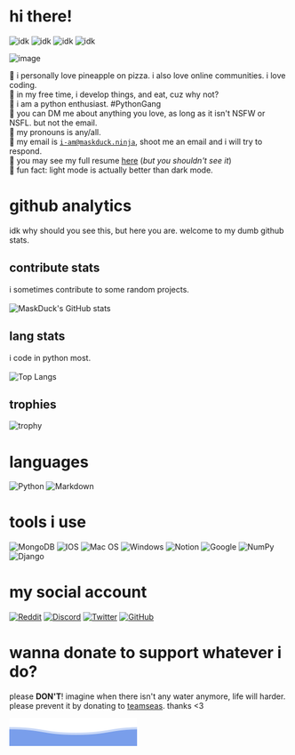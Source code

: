 # hi there!
![idk](https://img.shields.io/endpoint?url=https://loathsomeparchedharddrive.maskduck.repl.co/status/716134528409665586) ![idk](https://img.shields.io/endpoint?url=https://loathsomeparchedharddrive.maskduck.repl.co/playing/716134528409665586) ![idk](https://img.shields.io/endpoint?url=https://loathsomeparchedharddrive.maskduck.repl.co/vscode/716134528409665586) ![idk](https://img.shields.io/endpoint?url=https://loathsomeparchedharddrive.maskduck.repl.co/spotify/716134528409665586)

![image](https://user-images.githubusercontent.com/70831061/153582386-1f1180cb-7ad5-45b5-bab6-83149bac0982.png)


🐍 i personally love pineapple on pizza. i also love online communities. i love coding. <br>
🐍 in my free time, i develop things, and eat, cuz why not? <br>
🐍 i am a python enthusiast. #PythonGang <br>
🐍 you can DM me about anything you love, as long as it isn't NSFW or NSFL. but not the email. <br>
🐍 my pronouns is any/all. <br>
🐍 my email is [`i-am@maskduck.ninja`](mailto://i-am@maskduck.ninja), shoot me an email and i will try to respond. <br>
🐍 you may see my full resume [here](http://resume.maskduck.ninja) (*but you shouldn't see it*) <br>
🐍 fun fact: light mode is actually better than dark mode.

# github analytics
idk why should you see this, but here you are. welcome to my dumb github stats.
## contribute stats
i sometimes contribute to some random projects. <br>
<br>
![MaskDuck's GitHub stats](https://github-readme-stats.vercel.app/api?username=maskduck&show_icons=true&hide=stars&line_height=24)
## lang stats
i code in python most. <br>
<br>
![Top Langs](https://github-readme-stats.vercel.app/api/top-langs/?username=maskduck&layout=compact)

## trophies
![trophy](https://github-profile-trophy.vercel.app/?username=maskduck&row=1)


# languages
![Python](https://img.shields.io/badge/python-3670A0?style=for-the-badge&logo=python&logoColor=ffdd54) ![Markdown](https://img.shields.io/badge/markdown-%23000000.svg?style=for-the-badge&logo=markdown&logoColor=white)
# tools i use
![MongoDB](https://img.shields.io/badge/MongoDB-%234ea94b.svg?style=for-the-badge&logo=mongodb&logoColor=white) ![IOS](https://img.shields.io/badge/iOS-000000?style=for-the-badge&logo=ios&logoColor=white) ![Mac OS](https://img.shields.io/badge/mac%20os-000000?style=for-the-badge&logo=macos&logoColor=F0F0F0) ![Windows](https://img.shields.io/badge/Windows-0078D6?style=for-the-badge&logo=windows&logoColor=white) ![Notion](https://img.shields.io/badge/Notion-%23000000.svg?style=for-the-badge&logo=notion&logoColor=white) ![Google](https://img.shields.io/badge/google-4285F4?style=for-the-badge&logo=google&logoColor=white) ![NumPy](https://img.shields.io/badge/numpy-%23013243.svg?style=for-the-badge&logo=numpy&logoColor=white) ![Django](https://img.shields.io/badge/django-%23092E20.svg?style=for-the-badge&logo=django&logoColor=white)
# my social account
[![Reddit](https://img.shields.io/badge/u%2Fmaskduck-FF4500?style=for-the-badge&logo=reddit&logoColor=white)](https://reddit.com/user/maskduck) [![Discord](https://img.shields.io/badge/MaskDuck%239999-%237289DA.svg?style=for-the-badge&logo=discord&logoColor=white)](https://discord.com/users/716134528409665586/) [![Twitter](https://img.shields.io/badge/MaskDuck1-%231DA1F2.svg?style=for-the-badge&logo=Twitter&logoColor=white)](https://twitter.com/MaskDuck1) [![GitHub](https://img.shields.io/badge/MaskDuck-%23121011.svg?style=for-the-badge&logo=github&logoColor=white)](https://github.com/maskduck)

# wanna donate to support whatever i do?
please **DON'T**! imagine when there isn't any water anymore, life will harder. please prevent it by donating to [teamseas](https://teamseas.org). thanks <3 <br>

![abc](https://raw.githubusercontent.com/amandewatnitrr/amandewatnitrr/main/imgs/bottom_header.svg)


